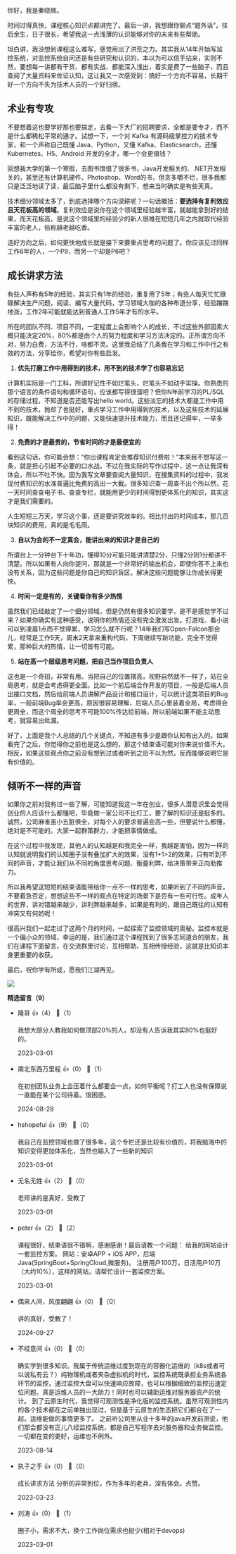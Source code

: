 你好，我是秦晓辉。

时间过得真快，课程核心知识点都讲完了。最后一讲，我想跟你聊点“题外话”，往后余生，日子很长，希望我这一点浅薄的认识能够对你的未来有些帮助。

坦白讲，我没想到课程这么难写，感觉用出了洪荒之力。其实我从14年开始写监控系统，对监控系统自问还是有些研究和认识的，本以为可以信手拈来，实则不然，要想每一讲都有干货、都有实战、都能深入浅出，着实是费了一些脑子，而且查阅了大量资料来佐证认知，这让我又一次感受到：搞好一个方向不容易，长期干好一个方向不失为技术人员的一个好归宿。

## 术业有专攻

不要想着这也要学好那也要搞定，去看一下大厂的招聘要求，全都是要专才，而不是什么都稀松平常的通才。试想一下，一个对 Kafka 有源码级掌控力的技术专家，和一个声称自己既懂 Java、Python，又懂 Kafka、Elasticsearch，还懂 Kubernetes、H5、Android 开发的全才，哪一个会更值钱？

回想我大学的第一个寒假，去图书馆借了很多书，Java开发相关的、.NET开发相关的，甚至还有计算机硬件、Photoshop、Word的书，但贪多嚼不烂，很多我都只是泛泛地读了读，最后脑子里什么都没有剩下，想来当时确实是有些天真。

技术细分领域太多了，到底选择哪个方向深耕呢？一句话概括：**要选择有复利效应且天花板高的领域**。复利效应是说你在这个领域里经验越丰富，就越能拿到好的结果，而天花板高，是说这个领域里的经验少的新人很难在短短几年之内就取代经验丰富的老人，俗称越老越吃香。

选好方向之后，如何更快地成长就是接下来要重点思考的问题了。你应该见过同样工作6年的人，一个P9，而另一个却是P6吧？

## 成长讲求方法

有些人声称有5年的经验，其实只有1年的经验，重复用了5年；有些人每天忙忙碌碌解决生产问题，阅读、编写大量代码，学习领域大咖的各种布道分享，经验蹭蹭地涨，工作2年可能就能达到普通人工作5年才有的水平。

所在的团队不同、项目不同，一定程度上会影响个人的成长，不过这些外部因素大概只能决定20%，80%都是由个人的努力程度和学习方法决定的。正所谓方向不对，努力白费，方法不行，啥都不灵。这里我总结了几条我在学习和工作中行之有效的方法，分享给你，希望对你有些启发。

1. **优先打磨工作中用得到的技术，用不到的技术学了也容易忘记**

计算机实际是一门工科，所谓好记性不如烂笔头，烂笔头不如动手实操。你熟悉的那个语言的条件语句和循环语句，应该都写得很溜吧？但你N年前学习的PL/SQL的存储过程，不知道是否还能写出hello world。这些淡忘的技术大都是工作中用不到的技术，抛却了也挺好，重点学习工作中用得到的技术，以及这些技术的延展知识，既能解决工作中的问题，又能快速提升技术能力，而且还记得牢，一举多得！

2. **免费的才是最贵的，节省时间的才是最便宜的**

看到这句话，你可能会想：“你出课程肯定会推荐知识付费啦！”本来我不想写这一条，就是担心引起不必要的口水战。不过在我实际的写作过程中，这一点让我深有体会，所以不吐不快。因为我写文章要查阅大量知识，在搜集资料的过程中，我发现付费知识的水准普遍比免费的高出一大截。很多知识查一周查不出个所以然，花一天时间查查电子书、查查专栏，就能用更少的时间得到更体系化的知识，其实这才是我们需要的。

人生短短三万天，学习这个事，还是要讲究效率的。相比付出的时间成本，那几百块知识的费用，真的是毛毛雨。

3. **自以为会的不一定真会，能讲出来的知识才是自己的**

所谓台上一分钟台下十年功，懂得10分可能只能讲清楚2分，只懂2分则1分都讲不清楚。所以如果有人向你提问，那就是一个非常好的输出机会，即使你答不上来也没有关系，因为这些问题是你自己的知识盲区，解决这些问题能够让你成长得更快。

4. **时间一定是有的，关键看你有多少热情**

虽然我们已经敲定了一个细分领域，但是仍然有很多知识要学，是不是感觉学不过来？如果你确实有这种感受，说明你的热情还没有完全激发出发。打游戏、看小说可以到凌晨1点而不觉得累，学习怎么就不行呢？14年我们写Open-Falcon那会儿，经常是工作5天，周末2天拿来重构代码，下周继续写新功能，完全不觉得累，那种巨大的热情，让一切皆有可能。

5. **站在高一个层级思考问题，把自己当作项目负责人**

这也是一个奇招，非常有用。当把自己的位置摆高，视野自然就不一样了，站在全局思考，就是会考虑得更全面。比如一个前后端合作开发的项目，一般是后端人员出接口文档，然后给前端人员讲解产品设计和接口设计，可以统计这类项目的Bug率，一般前端Bug率会更高，原因很容易理解，后端人员心里装着全局，考虑得会更周全，而这个周全的思考不可能100%传达给前端，所以前端如果不能主动思考，就容易出纰漏。

好了，上面是我个人总结的几个关键点，不知道有多少是跟你认知有出入的。如果看完了之后，你觉得你之前也是这么想的，那这个结束语可能对你来说价值不大。相反，如果这些观点你之前没有想到过或者听到之后不以为然，反而能够说明它是有价值的。

## 倾听不一样的声音

如果你之前对我有过一些了解，可能知道我这一年在创业，很多人潜意识里会觉得创业的人应该什么都懂吧，毕竟做一家公司不比打工，要了解的知识还是挺多的。诚然，公司麻雀虽小五脏俱全，对每个人的要求普遍会高一些，但要说什么都懂，绝对是不可能的。大家一起群策群力，才能把事情做成。

在这个过程中我发现，其他人的认知越是和我完全一样，我越是害怕，因为一样的认知就说明我们的认知圈子没有叠加扩大的效果，没有1+1&gt;2的效果，只有听到不同的声音，才能让我们从不同的角度思考问题、衡量利弊，给决策带来正向助推力。

所以我希望这短短的结束语能带给你一点不一样的思考，如果听到了不同的声音，不要着急否定，想想这些不一样的观点在特定的场景下是否有一些可行性。成年人的世界，讲对错越来越少，讲利弊越来越多，如果是有利的，跟自己既往的认知有冲突又有何妨呢！

很高兴我们一起走过了这两个月的时间，一起探索了监控领域的奥秘。监控本就是一个偏小众的领域，幸运的是，我们通过这个课程找到了很多志同道合的朋友，我们在课程下面留言，在交流群里讨论，互相帮助、互相传授经验，这就是比知识本身更重要的收获。

最后，祝你学有所成，愿我们江湖再见。

[![](https://static001.geekbang.org/resource/image/b4/10/b43fe78b74921a9b4da2d204e1a2b810.jpg?wh=1142x801)](https://jinshuju.net/f/DWffXo)
<div><strong>精选留言（9）</strong></div><ul>
<li><span>隆哥</span> 👍（4） 💬（1）<p>我想大部分人教我如何做顶部20%的人，却没有人告诉我其实80%也挺好的。</p>2023-03-01</li><br/><li><span>南北东西万里程</span> 👍（0） 💬（1）<p>在初创团队业务上会压着什么都要会一点，如何平衡呢？打工人也没有保障说一直能在某个公司待着。很困惑。</p>2024-08-28</li><br/><li><span>hshopeful</span> 👍（9） 💬（0）<p>我自己在监控领域也做了很多年，这个专栏还是比较有价值的，将我脑海中的知识变得更加体系化，当然也输入了一些新的知识</p>2023-03-01</li><br/><li><span>无名无姓</span> 👍（2） 💬（0）<p>老师讲的是真好，受教了</p>2023-03-01</li><br/><li><span>peter</span> 👍（2） 💬（2）<p>课程很好，结束语很不错啊，感谢感谢！最后请教一个问题：
给我的网站设计一套监控方案。
网站：安卓APP + iOS APP，后端Java(SpringBoot+SpringCloud,微服务)。 注册用户100万，日活用户10万（大约10%），这样的网站，请帮忙设计一套监控方案。</p>2023-03-01</li><br/><li><span>偶来人间，风度翩翩</span> 👍（0） 💬（0）<p>讲的真好，受教了！</p>2024-09-27</li><br/><li><span>不经意间</span> 👍（0） 💬（0）<p>确实学到很多知识。我属于传统运维过度到现在的容器化运维的（k8s或者可以说私有云？）纯物理机或者夹杂虚拟机的时代，监控系统既承担业务系统各环节的监控，通过监控大盘可以快速响应故障，也可以根据细致的监控迅速定位问题。真是运维人员的一大助力！同时也可以辅助运维对服务器资产的统计。
到了云原生时代，我觉得可观测性是净化版的监控系统。虽然可观测性内的各个技术都在之前单独出现过，但是基于云原生的生态把它们都合在了一起。运维能做的事情更多了。
之前听公司里从业十多年的java开发前测说，他们那会都没有正儿八经监控系统，都是自己写程序去对服务器和业务做监控。一切都在变的更好，运维也不例外。</p>2023-08-14</li><br/><li><span>执子之手</span> 👍（0） 💬（0）<p>成长讲求方法 分析的非常到位，作为多年的老兵，深有体会。点赞。</p>2023-03-23</li><br/><li><span>刘涛</span> 👍（0） 💬（1）<p>圈子小，需求不大，换个工作岗位需求也挺少(相对于devops)</p>2023-03-01</li><br/>
</ul>